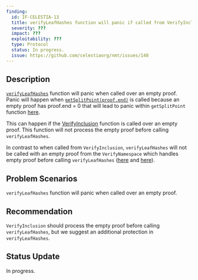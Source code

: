```yaml
---
finding:
  id: IF-CELESTIA-13
  title: verifyLeafHashes function will panic if called from VerifyInclusion function over an empty proof
  severity: ???
  impact: ???
  exploitability: ???
  type: Protocol
  status: In progress.
  issue: https://github.com/celestiaorg/nmt/issues/140
---
```




## Description
[`verifyLeafHashes`](https://github.com/celestiaorg/nmt/blob/4276d172f18c87ebdd18da0cc4b758f0dd164118/proof.go#L177) function will panic  when called over an empty proof. Panic will happen when [`getSplitPoint(proof.end)`](https://github.com/celestiaorg/nmt/blob/4276d172f18c87ebdd18da0cc4b758f0dd164118/proof.go#L248) is called because an empty proof has proof.end = 0 that will lead to panic within `getSplitPoint` function [here](https://github.com/celestiaorg/nmt/blob/4276d172f18c87ebdd18da0cc4b758f0dd164118/nmt.go#L454-L456).

This can happen if the [VerifyInclusion](https://github.com/celestiaorg/nmt/blob/4276d172f18c87ebdd18da0cc4b758f0dd164118/proof.go#L265) function is called over an empty proof. This function will not process the empty proof before calling `verifyLeafHashes`.

In contrast to when called from `VerifyInclusion`, `verifyLeafHashes` will not be called with an empty proof from the `VerifyNamespace` which handles empty proof before calling `verifyLeafHashes` ([here](https://github.com/celestiaorg/nmt/blob/4276d172f18c87ebdd18da0cc4b758f0dd164118/proof.go#L132) and [here](https://github.com/celestiaorg/nmt/blob/4276d172f18c87ebdd18da0cc4b758f0dd164118/proof.go#L168)).


## Problem Scenarios
`verifyLeafHashes` function will panic  when called over an empty proof.


## Recommendation
`VerifyInclusion` should process the empty proof before calling `verifyLeafHashes`, but we suggest an additional protection in `verifyLeafHashes`.


## Status Update
In progress.
